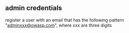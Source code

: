 ## admin credentials

register a user with an email that has the following pattern
"adminxxx@owasp.com", where xxx are three digits
